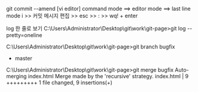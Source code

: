 git commit --amend
[vi editor]
command mode ==> editor mode ==>  last line mode
i >> 커밋 메시지 편집 >> esc >> : >> wq! + enter

log 한 줄로 보기
 C:\Users\Administrator\Desktop\git\work\git-page>git log --pretty=oneline

C:\Users\Administrator\Desktop\git\work\git-page>git branch
  bugfix
* master

C:\Users\Administrator\Desktop\git\work\git-page>git merge bugfix
Auto-merging index.html
Merge made by the 'recursive' strategy.
 index.html | 9 +++++++++
 1 file changed, 9 insertions(+)
